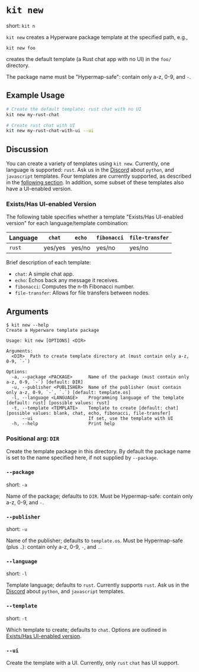 # `kit new`

short: `kit n`

`kit new` creates a Hyperware package template at the specified path, e.g.,

```
kit new foo
```

creates the default template (a Rust chat app with no UI) in the `foo/` directory.

The package name must be "Hypermap-safe": contain only a-z, 0-9, and `-`.

## Example Usage

```bash
# Create the default template: rust chat with no UI
kit new my-rust-chat

# Create rust chat with UI
kit new my-rust-chat-with-ui --ui
```

## Discussion

You can create a variety of templates using `kit new`.
Currently, one language is supported: `rust`.
Ask us in the [Discord](https://discord.com/invite/KaPXX7SFTD) about `python`, and `javascript` templates.
Four templates are currently supported, as described in the [following section](./new.html#existshas-ui-enabled-version).
In addition, some subset of these templates also have a UI-enabled version.

### Exists/Has UI-enabled Version

The following table specifies whether a template "Exists/Has UI-enabled version" for each language/template combination:

Language     | `chat`  | `echo` | `fibonacci` | `file-transfer`
------------ | ------- | ------ | ----------- | ---------------
`rust`       | yes/yes | yes/no | yes/no      | yes/no

Brief description of each template:

- `chat`: A simple chat app.
- `echo`: Echos back any message it receives.
- `fibonacci`: Computes the n-th Fibonacci number.
- `file-transfer`: Allows for file transfers between nodes.

## Arguments

```
$ kit new --help
Create a Hyperware template package

Usage: kit new [OPTIONS] <DIR>

Arguments:
  <DIR>  Path to create template directory at (must contain only a-z, 0-9, `-`)

Options:
  -a, --package <PACKAGE>      Name of the package (must contain only a-z, 0-9, `-`) [default: DIR]
  -u, --publisher <PUBLISHER>  Name of the publisher (must contain only a-z, 0-9, `-`, `.`) [default: template.os]
  -l, --language <LANGUAGE>    Programming language of the template [default: rust] [possible values: rust]
  -t, --template <TEMPLATE>    Template to create [default: chat] [possible values: blank, chat, echo, fibonacci, file-transfer]
      --ui                     If set, use the template with UI
  -h, --help                   Print help
```

### Positional arg: `DIR`

Create the template package in this directory.
By default the package name is set to the name specified here, if not supplied by `--package`.

### `--package`

short: `-a`

Name of the package; defaults to `DIR`.
Must be Hypermap-safe: contain only a-z, 0-9, and `-`.

### `--publisher`

short: `-u`

Name of the publisher; defaults to `template.os`.
Must be Hypermap-safe (plus `.`): contain only a-z, 0-9, `-`, and `.`.

### `--language`

short: `-l`

Template language; defaults to `rust`.
Currently supports `rust`.
Ask us in the [Discord](https://discord.com/invite/KaPXX7SFTD) about `python`, and `javascript` templates.

### `--template`

short: `-t`

Which template to create; defaults to `chat`.
Options are outlined in [Exists/Has UI-enabled version](./new.html#existshas-ui-enabled-version).

### `--ui`

Create the template with a UI.
Currently, only `rust` `chat` has UI support.
